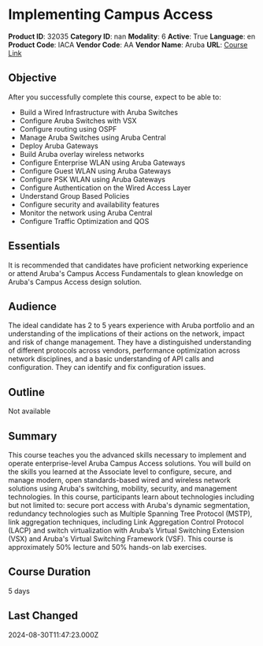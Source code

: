 # Implementing Campus Access

**Product ID**: 32035
**Category ID**: nan
**Modality**: 6
**Active**: True
**Language**: en
**Product Code**: IACA
**Vendor Code**: AA
**Vendor Name**: Aruba
**URL**: [Course Link](https://www.fastlaneus.com/course/aruba-iaca)

## Objective
After you successfully complete this course, expect to be able to:


- Build a Wired Infrastructure with Aruba Switches
- Configure Aruba Switches with VSX
- Configure routing using OSPF
- Manage Aruba Switches using Aruba Central
- Deploy Aruba Gateways
- Build Aruba overlay wireless networks
- Configure Enterprise WLAN using Aruba Gateways
- Configure Guest WLAN using Aruba Gateways
- Configure PSK WLAN using Aruba Gateways
- Configure Authentication on the Wired Access Layer
- Understand Group Based Policies
- Configure security and availability features
- Monitor the network using Aruba Central
- Configure Traffic Optimization and QOS

## Essentials
It is recommended that candidates have proficient networking experience or attend Aruba's Campus Access Fundamentals to glean knowledge on Aruba's Campus Access design solution.

## Audience
The ideal candidate has 2 to 5 years experience with Aruba portfolio and an understanding of the implications of their actions on the network, impact and risk of change management. They  have a distinguished understanding of different protocols across vendors, performance optimization across network disciplines, and a basic understanding of API calls and configuration. They can identify and fix configuration issues.

## Outline
Not available

## Summary
This course teaches you the advanced skills necessary to implement and operate enterprise-level Aruba Campus Access solutions. You will build on the skills you learned at the Associate level to configure, secure, and manage modern, open standards-based wired and wireless network solutions using Aruba's switching, mobility, security, and management technologies. In this course, participants learn about technologies including but not limited to: secure port access with Aruba's dynamic segmentation, redundancy technologies such as Multiple Spanning Tree Protocol (MSTP), link aggregation techniques, including Link Aggregation Control Protocol (LACP) and switch virtualization with Aruba’s Virtual Switching Extension (VSX) and Aruba's Virtual Switching Framework (VSF). This course is approximately 50% lecture and 50% hands-on lab exercises.

## Course Duration
5 days

## Last Changed
2024-08-30T11:47:23.000Z
